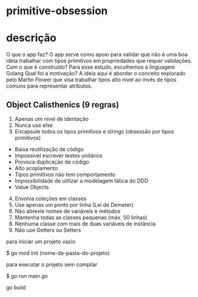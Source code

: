 # primitive-obsession

# descrição
O que o app faz?
    O app serve como apoio para validar que não é uma boa ideia trabalhar com tipos primitivos em propriedades que requer validações.
Com o que é construído?
    Para esse estudo, escolhemos a linguagem Golang
Qual foi a motivação?
    A ideia aqui é abordar o conceito explorado pelo Martin Flower que visa trabalhar tipos alto nível ao invés de tipos comuns para representar atributos.

## Object Calisthenics (9 regras)
1. Apenas um nível de identação
2. Nunca use else
3. Encapsule todos os tipos primitivos e strings (obsessão por tipos primitivos)
- Baixa reutilização de código
- Impossível escrever testes unitários
- Provoca duplicação de código
- Alto acoplamento
- Tipos primitivos não tem comportamento
- Impossibilidade de utilizar a modelagem tática do DDD
- Value Objects
4. Envolva coleções em classes
5. Use apenas um ponto por linha (Lei de Demeter)
6. Não abrevie nomes de variáveis e métodos
7. Mantenha todas as classes pequenas (máx. 50 linhas)
8. Nenhuma classe com mais de duas variáveis de instância
9. Não use Getters ou Setters

para iniciar um projeto vazio

$ go mod init (nome-da-pasta-do-projeto)

para executar o projeto sem compilar

$ go run main.go

go build
